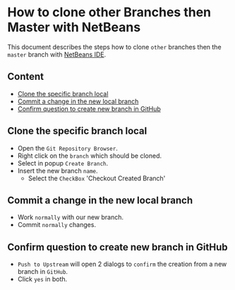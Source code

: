 How to clone other Branches then Master with NetBeans
===

This document describes the steps how to clone `other` branches then the `master`
branch with [NetBeans IDE].



Content
---
* [Clone the specific branch local](#CloneSpecificBranchLocal)
* [Commit a change in the new local branch](#CommitChangeInNewLocalBranch)
* [Confirm question to create new branch in GitHub](#ConfirmQuestionNewBranchInGitHub)



Clone the specific branch local<a name="CloneSpecificBranchLocal" />
---
* Open the `Git Repository Browser`.
* Right click on the `branch` which should be cloned.
* Select in popup `Create Branch`.
* Insert the new branch `name`.
    - Select the `CheckBox` 'Checkout Created Branch'



Commit a change in the new local branch<a name="CommitChangeInNewLocalBranch" />
---
* Work `normally` with our new branch.
* Commit `normally` changes.



Confirm question to create new branch in GitHub<a name="ConfirmQuestionNewBranchInGitHub" />
---
* `Push to Upstream` will open 2 dialogs to `confirm` the creation from a new 
  branch in `GitHub`.
* Click `yes` in both.



[//]: # (Links)
[NetBeans IDE]:https://netbeans.org/


